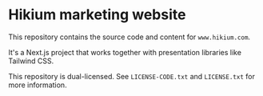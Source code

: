# Hikium marketing website

This repository contains the source code and content for `www.hikium.com`.

It's a Next.js project that works together with presentation libraries like Tailwind CSS.

This repository is dual-licensed. See `LICENSE-CODE.txt` and `LICENSE.txt` for more information.
